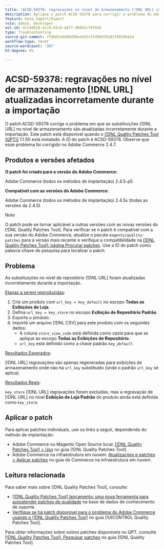```yaml
---
title: 'ACSD-59378: regravações no nível do armazenamento [!DNL URL] incorretamente atualizadas durante a importação'
description: Aplique o patch ACSD-59378 para corrigir o problema do Adobe Commerce em que as regravações no nível da loja  [!DNL URL]  são atualizadas incorretamente durante a importação.
feature: Data Import/Export
role: Admin, Developer
exl-id: dc54d810-dcc6-42c6-a877-d00d3cf4f9a5
type: Troubleshooting
source-git-commit: 7fdb02a6d89d50ea593c5fd99d78101f89198424
workflow-type: tm+mt
source-wordcount: '367'
ht-degree: 0%

---
```


# ACSD-59378: regravações no nível de armazenamento [!DNL URL] atualizadas incorretamente durante a importação

O patch ACSD-59378 corrige o problema em que as substituições [!DNL URL] no nível de armazenamento são atualizadas incorretamente durante a importação. Este patch está disponível quando o [[!DNL Quality Patches Tool (QPT)]](https://experienceleague.adobe.com/en/docs/commerce-operations/tools/quality-patches-tool/quality-patches-tool-to-self-serve-quality-patches) 1.1.50 está instalado. A ID do patch é ACSD-59378. Observe que esse problema foi corrigido no Adobe Commerce 2.4.7.

## Produtos e versões afetados

**O patch foi criado para a versão do Adobe Commerce:**

Adobe Commerce (todos os métodos de implantação) 2.4.5-p5

**Compatível com as versões do Adobe Commerce:**

Adobe Commerce (todos os métodos de implantação) 2.4.5x (todas as versões da 2.4.5)

>[!NOTE]
>
>O patch pode se tornar aplicável a outras versões com as novas versões do [!DNL Quality Patches Tool]. Para verificar se o patch é compatível com a sua versão do Adobe Commerce, atualize o pacote `magento/quality-patches` para a versão mais recente e verifique a compatibilidade na [[!DNL Quality Patches Tool]: página Procurar patches](https://experienceleague.adobe.com/tools/commerce-quality-patches/index.html). Use a ID do patch como palavra-chave de pesquisa para localizar o patch.

## Problema

As substituições no nível de repositório [!DNL URL] foram atualizadas incorretamente durante a importação.

<u>Etapas a serem reproduzidas</u>:

1. Crie um produto com `url_key = key_default` no escopo **Todas as Exibições de Loja**.
1. Defina `url_key = key_store` no escopo **Exibição de Repositório Padrão**.
1. Exporte o produto.
1. Importe um arquivo [!DNL CSV] para este produto com os seguintes dados:
   * A coluna `store_view_code` está definida como *vazia* para que se aplique ao escopo **Todas as Exibições de Repositório**.
   * `url_key` está definido como a chave padrão *`key_default`*.

<u>Resultados Esperados</u>:

[!DNL URL] regravações são apenas regeneradas para exibições de armazenamento onde não há `url_key` substituído (onde o padrão `url_key` se aplica).

<u>Resultados Reais</u>:

`key_store` [!DNL URL] regravações foram excluídas, mas a regravação de [!DNL URL] no nível **Exibição de Loja Padrão** do produto ainda está definida como *`key_store`*.

## Aplicar o patch

Para aplicar patches individuais, use os links a seguir, dependendo do método de implantação:

* Adobe Commerce ou Magento Open Source local: [[!DNL Quality Patches Tool] > Uso](/help/tools/quality-patches-tool/usage.md) no guia [!DNL Quality Patches Tool].
* Adobe Commerce na infraestrutura em nuvem: [Atualizações e patches > Aplicar patches](https://experienceleague.adobe.com/docs/commerce-cloud-service/user-guide/develop/upgrade/apply-patches.html) no guia do Commerce na infraestrutura em nuvem.

## Leitura relacionada

Para saber mais sobre [!DNL Quality Patches Tool], consulte:

* [[!DNL Quality Patches Tool] lançamento: uma nova ferramenta para autoatender patches de qualidade](https://experienceleague.adobe.com/en/docs/commerce-operations/tools/quality-patches-tool/quality-patches-tool-to-self-serve-quality-patches) na base de dados de conhecimento de suporte.
* [Verifique se há patch disponível para o problema do Adobe Commerce usando o  [!DNL Quality Patches Tool]](/help/tools/quality-patches-tool/patches-available-in-qpt/check-patch-for-magento-issue-with-magento-quality-patches.md) no guia [!UICONTROL Quality Patches Tool].


Para obter informações sobre outros patches disponíveis no QPT, consulte [[!DNL Quality Patches Tool]: Pesquisar patches](https://experienceleague.adobe.com/tools/commerce-quality-patches/index.html) no guia [!DNL Quality Patches Tool].
